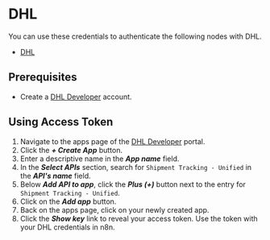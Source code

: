 # DHL

You can use these credentials to authenticate the following nodes with DHL.
- [DHL](/workflow/integrations/nodes/n8n-nodes-base.dhl/)

## Prerequisites

- Create a [DHL Developer](https://developer.dhl.com/user/register) account.

## Using Access Token

1. Navigate to the apps page of the [DHL Developer](https://developer.dhl.com/user/apps) portal.
2. Click the ***+ Create App*** button.
3. Enter a descriptive name in the ***App name*** field.
4. In the ***Select APIs*** section, search for `Shipment Tracking - Unified` in the ***API's name*** field.
5. Below ***Add API to app***, click the ***Plus (+)*** button next to the entry for `Shipment Tracking - Unified`.
6. Click on the ***Add app*** button.
7. Back on the apps page, click on your newly created app.
8. Click the ***Show key*** link to reveal your access token. Use the token with your DHL credentials in n8n.
